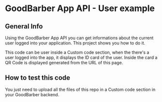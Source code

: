 GoodBarber App API - User example
======================
## General Info
Using the GoodBarber App API you can get informations about the current user logged into your application.
This project shows you how to do it.

This code can be user inside a Custom code section, when the there's a user logged into the app, it displays the ID card of the user.
Inside the card a QR Code is displayed generated from the URL of this page.

## How to test this code
You just need to upload all the files of this repo in a Custom code section in your GoodBarber backend.
